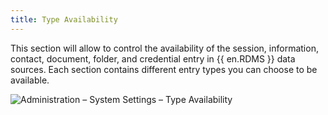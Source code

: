 ```yaml
---
title: Type Availability
---
```

This section will allow to control the availability of the session, information, contact, document, folder, and credential entry in {{ en.RDMS }} data sources. Each section contains different entry types you can choose to be available. 

![Administration – System Settings – Type Availability](https://webdevolutions.azureedge.net/docs/en/server/ServerOp8032.png)